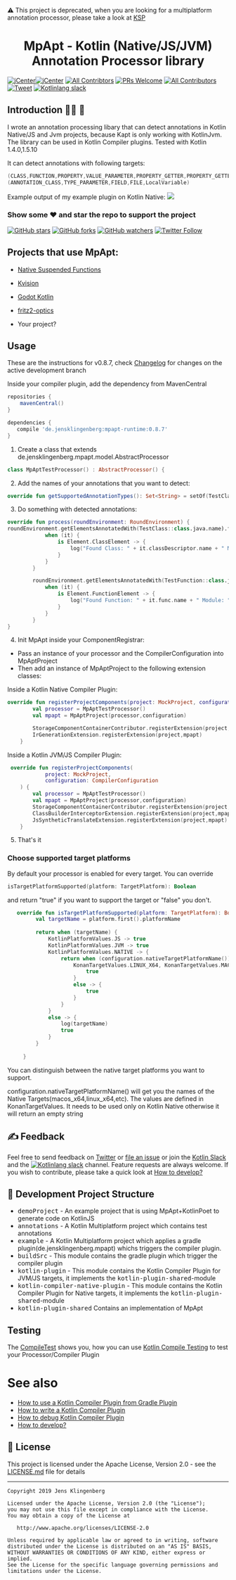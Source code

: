 ⚠️ This project is deprecated, when you are looking for a multiplatform annotation processor, please take a look at [KSP](https://github.com/google/ksp) 


<h1 align="center">MpApt - Kotlin (Native/JS/JVM) Annotation Processor library</h1>

[![jCenter](https://img.shields.io/badge/Kotlin-1.5.10-green.svg
)](https://github.com/Foso/MpApt/blob/master/LICENSE)[![jCenter](https://img.shields.io/badge/Apache-2.0-green.svg)](https://github.com/Foso/MpApt/blob/master/LICENSE)
[![All Contribtors](https://img.shields.io/badge/Maven-Central-download.svg?style=flat-square)](https://mvnrepository.com/artifact/de.jensklingenberg/mpapt-runtime)
[![PRs Welcome](https://img.shields.io/badge/PRs-welcome-brightgreen.svg?style=flat-square)](http://makeapullrequest.com)
[![All Contributors](https://img.shields.io/badge/all_contributors-2-range.svg?style=flat-square)](#contributors)
  <a href="https://twitter.com/intent/tweet?text=Hey, check out MpApt https://github.com/Foso/MpApt via @jklingenberg_ #Kotlin 
"><img src="https://img.shields.io/twitter/url/https/github.com/angular-medellin/meetup.svg?style=social" alt="Tweet"></a>
[![Kotlinlang slack](https://img.shields.io/static/v1?label=kotlinlang&message=MpApt&color=brightgreen&logo=slack&style=flat-square)](https://app.slack.com/client/T09229ZC6/CNDF01UPR)


## Introduction 🙋‍♂️ 🙋‍
I wrote an annotation processing libary that can detect annotations in Kotlin Native/JS and Jvm projects, because Kapt is only working with KotlinJvm. The library can be used in Kotlin Compiler plugins. Tested with Kotlin 1.4.0,1.5.10

It can detect annotations with following targets: 
```groovy
(CLASS,FUNCTION,PROPERTY,VALUE_PARAMETER,PROPERTY_GETTER,PROPERTY_GETTER,CONSTRUCTOR)
(ANNOTATION_CLASS,TYPE_PARAMETER,FIELD,FILE,LocalVariable)
```

<p align="left">
  Example output of my example plugin on Kotlin Native:
  <img src ="https://raw.githubusercontent.com/Foso/MpApt/master/docs/images/logNative.png"  />
</p>


### Show some :heart: and star the repo to support the project

[![GitHub stars](https://img.shields.io/github/stars/Foso/MpApt.svg?style=social&label=Star)](https://github.com/Foso/MpApt) [![GitHub forks](https://img.shields.io/github/forks/Foso/MpApt.svg?style=social&label=Fork)](https://github.com/Foso/MpApt/fork) [![GitHub watchers](https://img.shields.io/github/watchers/Foso/MpApt.svg?style=social&label=Watch)](https://github.com/Foso/MpApt) [![Twitter Follow](https://img.shields.io/twitter/follow/jklingenberg_.svg?style=social)](https://twitter.com/jklingenberg_)

## Projects that use MpApt:
* [Native Suspended Functions](https://github.com/feilfeilundfeil/kotlin-native-suspend-function-callback)
* [Kvision](https://github.com/rjaros/kvision)
* [Godot Kotlin](https://github.com/utopia-rise/godot-kotlin)
* [fritz2-optics](https://github.com/jwstegemann/fritz2-optics)

* Your project?

## Usage
These are the instructions for v0.8.7, check [Changelog](https://github.com/Foso/MpApt/blob/master/docs/CHANGELOG.md) for changes on the active development branch

Inside your compiler plugin, add the dependency from MavenCentral 

```groovy
repositories {
    mavenCentral()
}

dependencies {
   compile 'de.jensklingenberg:mpapt-runtime:0.8.7'
}
```
1) Create a class that extends de.jensklingenberg.mpapt.model.AbstractProcessor

```kotlin
class MpAptTestProcessor() : AbstractProcessor() {

```
2) Add the names of your annotations that you want to detect:
```kotlin
override fun getSupportedAnnotationTypes(): Set<String> = setOf(TestClass::class.java.name, TestFunction::class.java.name)
```
3) Do something with detected annotations:
```kotlin
override fun process(roundEnvironment: RoundEnvironment) {
roundEnvironment.getElementsAnnotatedWith(TestClass::class.java.name).forEach {
            when (it) {
                is Element.ClassElement -> {
                    log("Found Class: " + it.classDescriptor.name + " Module: " + it.classDescriptor.module.simpleName() + " platform   " + activeTargetPlatform.first().platformName)
                }
            }
        }

        roundEnvironment.getElementsAnnotatedWith(TestFunction::class.java.name).forEach {
            when (it) {
                is Element.FunctionElement -> {
                    log("Found Function: " + it.func.name + " Module: " + it.func.module.simpleName() + " platform   " + activeTargetPlatform.first().platformName)
                }
            }
        }
}
```
4)  Init MpApt inside your ComponentRegistrar:
* Pass an instance of your processor and the CompilerConfiguration into MpAptProject
* Then add an instance of MpAptProject to the following extension classes:

Inside a Kotlin Native Compiler Plugin:
```kotlin
override fun registerProjectComponents(project: MockProject, configuration: CompilerConfiguration) {
        val processor = MpAptTestProcessor()
        val mpapt = MpAptProject(processor,configuration)

        StorageComponentContainerContributor.registerExtension(project,mpapt)
        IrGenerationExtension.registerExtension(project,mpapt)
    }
```

Inside a Kotlin JVM/JS Compiler Plugin:
```kotlin
 override fun registerProjectComponents(
            project: MockProject,
            configuration: CompilerConfiguration
    ) {
        val processor = MpAptTestProcessor()
        val mpapt = MpAptProject(processor,configuration)
        StorageComponentContainerContributor.registerExtension(project,mpapt)
        ClassBuilderInterceptorExtension.registerExtension(project,mpapt)
        JsSyntheticTranslateExtension.registerExtension(project,mpapt)
    }
```
5) That's it

### Choose supported target platforms 
By default your processor is enabled for every target. 
You can override 

```kotlin
isTargetPlatformSupported(platform: TargetPlatform): Boolean
```
and return "true" if you want to support the target or "false" you don't.

```kotlin
   override fun isTargetPlatformSupported(platform: TargetPlatform): Boolean {
         val targetName = platform.first().platformName
 
         return when (targetName) {
             KotlinPlatformValues.JS -> true
             KotlinPlatformValues.JVM -> true
             KotlinPlatformValues.NATIVE -> {
                 return when (configuration.nativeTargetPlatformName()) {
                     KonanTargetValues.LINUX_X64, KonanTargetValues.MACOS_X64 -> {
                         true
                     }
                     else -> {
                         true
                     }
                 }
             }
             else -> {
                 log(targetName)
                 true
             }
         }
 
     }
```
You can distinguish between the native target platforms you want to support.

configuration.nativeTargetPlatformName() will get you the names of the Native Targets(macos_x64,linux_x64,etc). The values are defined in KonanTargetValues.
It needs to be used only on Kotlin Native otherwise it will return an empty string


## ✍️ Feedback

Feel free to send feedback on [Twitter](https://twitter.com/jklingenberg_) or [file an issue](https://github.com/foso/MpApt/issues/new) or join the [Kotlin Slack](https://slack.kotlinlang.org) and the [![Kotlinlang slack](https://img.shields.io/static/v1?label=kotlinlang&message=MpApt&color=brightgreen&logo=slack&style=flat-square)](https://app.slack.com/client/T09229ZC6/CNDF01UPR) channel. Feature requests are always welcome. If you wish to contribute, please take a quick look at [How to develop?](https://github.com/Foso/MpApt/wiki/How-to-develop%3F)

## 👷 Development Project Structure
 	
* <kbd>demoProject</kbd> - An example project that is using MpApt+KotlinPoet to generate code on KotlinJS
* <kbd>annotations</kbd> - A Kotlin Multiplatform project which contains test annotations 
* <kbd>example</kbd> - A Kotlin Multiplatform project which applies a gradle plugin(de.jensklingenberg.mpapt) whichs triggers the compiler plugin.
* <kbd>buildSrc</kbd> - This module contains the gradle plugin which trigger the compiler plugin
* <kbd>kotlin-plugin</kbd> - This module contains the Kotlin Compiler Plugin for JVM/JS targets, it implements the <kbd>kotlin-plugin-shared</kbd>-module
* <kbd>kotlin-compiler-native-plugin</kbd> - This module contains the Kotlin Compiler Plugin for Native targets, it implements the <kbd>kotlin-plugin-shared</kbd>-module
* <kbd>kotlin-plugin-shared</kbd> Contains an implementation of MpApt

## Testing 
The [CompileTest](https://github.com/Foso/MpApt/blob/master/kotlin-plugin-shared/src/test/kotlin/de/jensklingenberg/CompileTest.kt) shows you, how you can use [Kotlin Compile Testing](https://github.com/tschuchortdev/kotlin-compile-testing) to test your Processor/Compiler Plugin


# See also
* [How to use a Kotlin Compiler Plugin from Gradle Plugin](https://github.com/Foso/MpApt/wiki/How-to-use-a-Kotlin-Compiler-Plugin-from-Gradle-Plugin)
* [How to write a Kotlin Compiler Plugin](https://github.com/Foso/MpApt/wiki/How-to-write-a-Kotlin-Compiler-Plugin)
* [How to debug Kotlin Compiler Plugin](https://github.com/Foso/MpApt/wiki/How-to-debug-Kotlin-Compiler-Plugin)
* [How to develop?](https://github.com/Foso/MpApt/wiki/How-to-develop%3F)

## 📜 License

This project is licensed under the Apache License, Version 2.0 - see the [LICENSE.md](https://github.com/Foso/MpApt/blob/master/LICENSE) file for details

-------

    Copyright 2019 Jens Klingenberg

    Licensed under the Apache License, Version 2.0 (the "License");
    you may not use this file except in compliance with the License.
    You may obtain a copy of the License at

       http://www.apache.org/licenses/LICENSE-2.0

    Unless required by applicable law or agreed to in writing, software
    distributed under the License is distributed on an "AS IS" BASIS,
    WITHOUT WARRANTIES OR CONDITIONS OF ANY KIND, either express or implied.
    See the License for the specific language governing permissions and
    limitations under the License.


